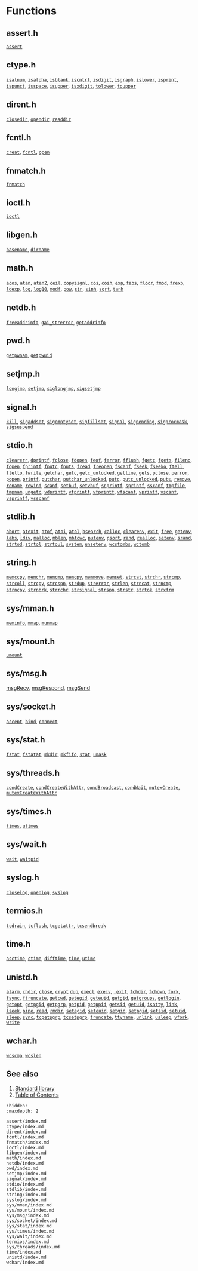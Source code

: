 # Functions

## assert.h

[`assert`](assert/assert.part-impl.md) <!-- updated -->

## ctype.h

[`isalnum`](ctype/isalnum.part-impl.md), <!-- updated -->
[`isalpha`](ctype/isalpha.part-impl.md), <!-- updated -->
[`isblank`](ctype/isblank.part-impl.md), <!-- updated -->
[`iscntrl`](ctype/iscntrl.part-impl.md), <!-- updated -->
[`isdigit`](ctype/isdigit.part-impl.md), <!-- updated -->
[`isgraph`](ctype/isgraph.part-impl.md), <!-- updated -->
[`islower`](ctype/islower.part-impl.md), <!-- updated -->
[`isprint`](ctype/isprint.part-impl.md), <!-- updated -->
[`ispunct`](ctype/ispunct.part-impl.md), <!-- updated -->
[`isspace`](ctype/isspace.part-impl.md), <!-- updated -->
[`isupper`](ctype/isupper.part-impl.md), <!-- updated -->
[`isxdigit`](ctype/isxdigit.part-impl.md), <!-- updated -->
[`tolower`](ctype/tolower.part-impl.md), <!-- updated -->
[`toupper`](ctype/toupper.part-impl.md) <!-- updated -->

## dirent.h

[`closedir`](dirent/closedir.part-impl.md), <!-- updated -->
[`opendir`](dirent/opendir.part-impl.md), <!-- updated -->
[`readdir`](dirent/readdir.part-impl.md) <!-- updated -->

## fcntl.h

[`creat`](fcntl/creat.part-impl.md), <!-- updated -->
[`fcntl`](fcntl/fcntl.part-impl.md), <!-- updated -->
[`open`](fcntl/open.part-impl.md) <!-- updated -->

## fnmatch.h

[`fnmatch`](fnmatch/fnmatch.part-impl.md) <!-- updated -->

## ioctl.h

[`ioctl`](ioctl/ioctl.part-impl.md) <!-- updated -->

## libgen.h

[`basename`](libgen/basename.full-impl.md), <!-- updated -->
[`dirname`](libgen/dirname.part-impl.md) <!-- updated -->

## math.h

[`acos`](math/acos.part-impl.md), <!-- updated -->
[`atan`](math/atan.part-impl.md), <!-- updated -->
[`atan2`](math/atan2.part-impl.md), <!-- updated -->
[`ceil`](math/ceil.part-impl.md), <!-- updated -->
[`copysignl`](math/copysignl.part-impl.md), <!-- updated -->
[`cos`](math/cos.part-impl.md), <!-- updated -->
[`cosh`](math/cosh.part-impl.md), <!-- updated -->
[`exp`](math/exp.part-impl.md), <!-- updated -->
[`fabs`](math/fabs.part-impl.md), <!-- updated -->
[`floor`](math/floor.part-impl.md), <!-- updated -->
[`fmod`](math/fmod.part-impl.md), <!-- updated -->
[`frexp`](math/frexp.part-impl.md), <!-- updated -->
[`ldexp`](math/ldexp.part-impl.md), <!-- updated -->
[`log`](math/log.part-impl.md), <!-- updated -->
[`log10`](math/log10.part-impl.md), <!-- updated -->
[`modf`](math/modf.part-impl.md), <!-- updated -->
[`pow`](math/pow.part-impl.md), <!-- updated -->
[`sin`](math/sin.full-impl.md), <!-- updated -->
[`sinh`](math/sinh.part-impl.md), <!-- updated -->
[`sqrt`](math/sqrt.part-impl.md), <!-- updated -->
[`tanh`](math/tanh.part-impl.md) <!-- updated -->

## netdb.h

[`freeaddrinfo`](netdb/freeaddrinfo.part-impl.md), <!-- updated -->
[`gai_strerror`](netdb/gai_strerror.part-impl.md), <!-- updated -->
[`getaddrinfo`](netdb/getaddrinfo.part-impl.md) <!-- updated -->

## pwd.h

[`getpwnam`](pwd/getpwnam.part-impl.md), <!-- updated -->
[`getpwuid`](pwd/getpwuid.part-impl.md) <!-- updated -->

## setjmp.h

[`longjmp`](setjmp/longjmp.part-impl.md), <!-- updated -->
[`setjmp`](setjmp/setjmp.part-impl.md), <!-- updated -->
[`siglongjmp`](setjmp/siglongjmp.part-impl.md), <!-- updated -->
[`sigsetjmp`](setjmp/sigsetjmp.part-impl.md) <!-- updated -->

## signal.h

[`kill`](signal/kill.part-impl.md), <!-- updated -->
[`sigaddset`](signal/sigaddset.part-impl.md), <!-- updated -->
[`sigemptyset`](signal/sigemptyset.part-impl.md), <!-- updated -->
[`sigfillset`](signal/sigfillset.part-impl.md), <!-- updated -->
[`signal`](signal/signal.part-impl.md), <!-- updated -->
[`sigpending`](signal/sigpending.part-impl.md), <!-- updated -->
[`sigprocmask`](signal/sigprocmask.part-impl.md), <!-- updated -->
[`sigsuspend`](signal/sigsuspend.part-impl.md) <!-- updated -->

## stdio.h

[`clearerr`](stdio/clearerr.part-impl.md), <!-- updated -->
[`dprintf`](stdio/printf.part-impl.md), <!-- updated -->
[`fclose`](stdio/fclose.part-impl.md), <!-- updated -->
[`fdopen`](stdio/fdopen.part-impl.md), <!-- updated -->
[`feof`](stdio/feof.full-impl.md), <!-- updated -->
[`ferror`](stdio/ferror.full-impl.md), <!-- updated -->
[`fflush`](stdio/fflush.part-impl.md), <!-- updated -->
[`fgetc`](stdio/fgetc.part-impl.md), <!-- updated -->
[`fgets`](stdio/fgets.part-impl.md), <!-- updated -->
[`fileno`](stdio/fileno.part-impl.md), <!-- updated -->
[`fopen`](stdio/fopen.part-impl.md), <!-- updated -->
[`fprintf`](stdio/fprintf.part-impl.md), <!-- updated -->
[`fputc`](stdio/fputc.part-impl.md), <!-- updated -->
[`fputs`](stdio/fputs.part-impl.md), <!-- updated -->
[`fread`](stdio/fread.part-impl.md), <!-- updated -->
[`freopen`](stdio/freopen.part-impl.md), <!-- updated -->
[`fscanf`](stdio/fscanf.part-impl.md), <!-- updated -->
[`fseek`](stdio/fseek.part-impl.md), <!-- updated -->
[`fseeko`](stdio/fseek.part-impl.md), <!-- updated -->
[`ftell`](stdio/ftell.part-impl.md), <!-- updated -->
[`ftello`](stdio/ftell.part-impl.md), <!-- updated -->
[`fwrite`](stdio/fwrite.part-impl.md), <!-- updated -->
[`getchar`](stdio/getchar.full-impl.md), <!-- updated -->
[`getc`](stdio/getc.part-impl.md), <!-- updated -->
[`getc_unlocked`](stdio/getc_unlocked.part-impl.md), <!-- updated -->
[`getline`](stdio/getline.part-impl.md), <!-- updated -->
[`gets`](stdio/gets.part-impl.md), <!-- updated -->
[`pclose`](stdio/pclose.part-impl.md), <!-- updated -->
[`perror`](stdio/perror.part-impl.md), <!-- updated -->
[`popen`](stdio/popen.part-impl.md), <!-- updated -->
[`printf`](stdio/printf.part-impl.md), <!-- updated -->
[`putchar`](stdio/putchar.part-impl.md), <!-- updated -->
[`putchar_unlocked`](stdio/putchar_unlocked.part-impl.md), <!-- updated -->
[`putc`](stdio/putc.part-impl.md), <!-- updated -->
[`putc_unlocked`](stdio/getc_unlocked.part-impl.md), <!-- updated -->
[`puts`](stdio/puts.part-impl.md), <!-- updated -->
[`remove`](stdio/remove.part-impl.md), <!-- updated -->
[`rename`](stdio/rename.part-impl.md), <!-- updated -->
[`rewind`](stdio/rewind.part-impl.md), <!-- updated -->
[`scanf`](stdio/scanf.part-impl.md), <!-- updated -->
[`setbuf`](stdio/setbuf.part-impl.md), <!-- updated -->
[`setvbuf`](stdio/setvbuf.part-impl.md), <!-- updated -->
[`snprintf`](stdio/printf.part-impl.md), <!-- updated -->
[`sprintf`](stdio/printf.part-impl.md), <!-- updated -->
[`sscanf`](stdio/sscanf.part-impl.md), <!-- updated -->
[`tmpfile`](stdio/tmpfile.part-impl.md), <!-- updated -->
[`tmpnam`](stdio/tmpnam.part-impl.md), <!-- updated -->
[`ungetc`](stdio/ungetc.part-impl.md), <!-- updated -->
[`vdprintf`](stdio/vprintf.part-impl.md), <!-- updated -->
[`vfprintf`](stdio/vprintf.part-impl.md), <!-- updated -->
[`vfprintf`](stdio/vprintf.part-impl.md), <!-- updated -->
[`vfscanf`](stdio/vscanf.part-impl.md), <!-- updated -->
[`vprintf`](stdio/vprintf.part-impl.md), <!-- updated -->
[`vscanf`](stdio/vscanf.part-impl.md), <!-- updated -->
[`vsprintf`](stdio/vprintf.part-impl.md), <!-- updated -->
[`vsscanf`](stdio/vscanf.part-impl.md) <!-- updated -->

## stdlib.h

[`abort`](stdlib/abort.part-impl.md), <!-- updated -->
[`atexit`](stdlib/atexit.part-impl.md), <!-- updated -->
[`atof`](stdlib/atof.part-impl.md), <!-- updated -->
[`atoi`](stdlib/atoi.part-impl.md), <!-- updated -->
[`atol`](stdlib/atol.part-impl.md), <!-- updated -->
[`bsearch`](stdlib/bsearch.full-impl.md), <!-- updated -->
[`calloc`](stdlib/calloc.part-impl.md), <!-- updated -->
[`clearenv`](stdlib/clearenv.part-impl.md), <!-- updated -->
[`exit`](stdlib/exit.part-impl.md), <!-- updated -->
[`free`](stdlib/free.part-impl.md), <!-- updated -->
[`getenv`](stdlib/getenv.part-impl.md), <!-- updated -->
[`labs`](stdlib/labs.part-impl.md), <!-- updated -->
[`ldiv`](stdlib/ldiv.part-impl.md), <!-- updated -->
[`malloc`](stdlib/malloc.part-impl.md), <!-- updated -->
[`mblen`](stdlib/mblen.part-impl.md), <!-- updated -->
[`mbtowc`](stdlib/mbtowc.part-impl.md), <!-- updated -->
[`putenv`](stdlib/putenv.part-impl.md), <!-- updated -->
[`qsort`](stdlib/qsort.part-impl.md), <!-- updated -->
[`rand`](stdlib/rand.part-impl.md), <!-- updated -->
[`realloc`](stdlib/realloc.part-impl.md), <!-- updated -->
[`setenv`](stdlib/setenv.part-impl.md), <!-- updated -->
[`srand`](stdlib/rand.part-impl.md), <!-- updated -->
[`strtod`](stdlib/strtod.part-impl.md), <!-- updated -->
[`strtol`](stdlib/strtol.part-impl.md), <!-- updated -->
[`strtoul`](stdlib/strtoul.part-impl.md), <!-- updated -->
[`system`](stdlib/system.part-impl.md), <!-- updated -->
[`unsetenv`](stdlib/unsetenv.part-impl.md), <!-- updated -->
[`wcstombs`](stdlib/wcstombs.non-impl.md), <!-- updated -->
[`wctomb`](stdlib/wctomb.non-impl.md) <!-- updated -->

## string.h

[`memccpy`](string/memccpy.not-impl.md), <!-- updated -->
[`memchr`](string/memchr.part-impl.md), <!-- updated -->
[`memcmp`](string/memcmp.part-impl.md), <!-- updated -->
[`memcpy`](string/memcpy.part-impl.md), <!-- updated -->
[`memmove`](string/memmove.part-impl.md), <!-- updated -->
[`memset`](string/memset.part-impl.md), <!-- updated -->
[`strcat`](string/strcat.part-impl.md), <!-- updated -->
[`strchr`](string/strchr.part-impl.md), <!-- updated -->
[`strcmp`](string/strcmp.part-impl.md), <!-- updated -->
[`strcoll`](string/strcoll.part-impl.md), <!-- updated -->
[`strcpy`](string/strcpy.part-impl.md), <!-- updated -->
[`strcspn`](string/strcspn.part-impl.md), <!-- updated -->
[`strdup`](string/strdup.part-impl.md), <!-- updated -->
[`strerror`](string/strerror.part-impl.md), <!-- updated -->
[`strlen`](string/strlen.part-impl.md), <!-- updated -->
[`strncat`](string/strncat.part-impl.md), <!-- updated -->
[`strncmp`](string/strncmp.part-impl.md), <!-- updated -->
[`strncpy`](string/strncpy.part-impl.md), <!-- updated -->
[`strpbrk`](string/strpbrk.part-impl.md), <!-- updated -->
[`strrchr`](string/strrchr.part-impl.md), <!-- updated -->
[`strsignal`](string/strsignal.part-impl.md), <!-- updated -->
[`strspn`](string/strspn.part-impl.md), <!-- updated -->
[`strstr`](string/strstr.part-impl.md), <!-- updated -->
[`strtok`](string/strtok.part-impl.md), <!-- updated -->
[`strxfrm`](string/strxfrm.part-impl.md) <!-- updated -->

## sys/mman.h

[`meminfo`](sys/mman/meminfo.full-impl.md), <!-- updated -->
[`mmap`](sys/mman/mmap.part-impl.md), <!-- updated -->
[`munmap`](sys/mman/munmap.part-impl.md) <!-- updated -->

## sys/mount.h

[`umount`](sys/mount/umount.phrtos.md) <!-- updated -->

## sys/msg.h

[msgRecv](sys/msg/msgrecv.phrtos.md), <!-- updated -->
[msgRespond](sys/msg/msgrespond.phrtos.md), <!-- updated -->
[msgSend](sys/msg/msgsend.phrtos.md) <!-- updated -->

## sys/socket.h

[`accept`](sys/socket/accept.part-impl.md), <!-- updated -->
[`bind`](sys/socket/bind.part-impl.md), <!-- updated -->
[`connect`](sys/socket/connect.part-impl.md) <!-- updated -->

## sys/stat.h

[`fstat`](sys/stat/fstat.part-impl.md), <!-- updated -->
[`fstatat`](sys/stat/fstatat.part-impl.md), <!-- updated -->
[`mkdir`](sys/stat/mkdir.part-impl.md), <!-- updated -->
[`mkfifo`](sys/stat/mkfifo.part-impl.md), <!-- updated -->
[`stat`](sys/stat/stat.part-impl.md), <!-- updated -->
[`umask`](sys/stat/umask.part-impl.md) <!-- updated -->

## sys/threads.h

[`condCreate`](sys/threads/condCreate.phrtos.md),
[`condCreateWithAttr`](sys/threads/condCreateWithAttr.phrtos.md),
[`condBroadcast`](sys/threads/condSignal.phrtos.md),
[`condWait`](sys/threads/condWait.phrtos.md),
[`mutexCreate`](sys/threads/mutexCreate.phrtos.md),
[`mutexCreateWithAttr`](sys/threads/mutexCreateWithAttr.phrtos.md)

## sys/times.h

[`times`](sys/times/times.part-impl.md), <!-- updated -->
[`utimes`](sys/times/utimes.part-impl.md) <!-- updated -->

## sys/wait.h

[`wait`](sys/wait/waitpid.part-impl.md), <!-- updated -->
[`waitpid`](sys/wait/waitpid.part-impl.md) <!-- updated -->

## syslog.h

[`closelog`](syslog/closelog.full-impl.md), <!-- updated -->
[`openlog`](syslog/openlog.part-impl.md), <!-- updated -->
[`syslog`](syslog/syslog.full-impl.md) <!-- updated -->

## termios.h

[`tcdrain`](termios/tcdrain.part-impl.md), <!-- updated -->
[`tcflush`](termios/tcflush.part-impl.md), <!-- updated -->
[`tcgetattr`](termios/tcgetattr.part-impl.md), <!-- updated -->
[`tcsendbreak`](termios/tcsendbreak.part-impl.md) <!-- updated -->

## time.h

[`asctime`](time/asctime.part-impl.md), <!-- updated -->
[`ctime`](time/ctime.full-impl.md), <!-- updated -->
[`difftime`](time/difftime.part-impl.md), <!-- updated -->
[`time`](time/time.part-impl.md), <!-- updated -->
[`utime`](time/utime.part-impl.md) <!-- updated -->

## unistd.h

[`alarm`](unistd/alarm.part-impl.md), <!-- updated -->
[`chdir`](unistd/chdir.part-impl.md), <!-- updated -->
[`close`](unistd/close.part-impl.md), <!-- updated -->
[`crypt`](unistd/crypt.part-impl.md) <!-- updated -->
[`dup`](unistd/dup.part-impl.md), <!-- updated -->
[`execl`](unistd/execl.part-impl.md), <!-- updated -->
[`execv`](unistd/execl.part-impl.md), <!-- updated -->
[`_exit`](unistd/_exit.part-impl.md), <!-- updated -->
[`fchdir`](unistd/fchdir.not-impl.md), <!-- updated -->
[`fchown`](unistd/fchown.not-impl.md), <!-- updated -->
[`fork`](unistd/fork.part-impl.md), <!-- updated -->
[`fsync`](unistd/fsync.not-impl.md), <!-- updated -->
[`ftruncate`](unistd/ftruncate.part-impl.md), <!-- updated -->
[`getcwd`](unistd/getcwd.part-impl.md), <!-- updated -->
[`getegid`](unistd/getegid.full-impl.md), <!-- updated -->
[`geteuid`](unistd/geteuid.not-impl.md), <!-- updated -->
[`getgid`](unistd/getgid.not-impl.md), <!-- updated -->
[`getgroups`](unistd/getgroups.not-impl.md), <!-- updated -->
[`getlogin`](unistd/getlogin.not-impl.md), <!-- updated -->
[`getopt`](unistd/getopt.part-impl.md), <!-- updated -->
[`getpgid`](unistd/getpgid.part-impl.md), <!-- updated -->
[`getpgrp`](unistd/getpgrp.part-impl.md), <!-- updated -->
[`getpid`](unistd/getpid.part-impl.md), <!-- updated -->
[`getppid`](unistd/getppid.part-impl.md), <!-- updated -->
[`getsid`](unistd/getsid.part-impl.md), <!-- updated -->
[`getuid`](unistd/getuid.part-impl.md), <!-- updated -->
[`isatty`](unistd/isatty.part-impl.md), <!-- updated -->
[`link`](unistd/link.part-impl.md), <!-- updated -->
[`lseek`](unistd/lseek.part-impl.md), <!-- updated -->
[`pipe`](unistd/pipe.part-impl.md), <!-- updated -->
[`read`](unistd/read.part-impl.md), <!-- updated -->
[`rmdir`](unistd/rmdir.part-impl.md), <!-- updated -->
[`setegid`](unistd/setegid.not-impl.md), <!-- updated -->
[`seteuid`](unistd/seteuid.not-impl.md), <!-- updated -->
[`setgid`](unistd/setgid.not-impl.md), <!-- updated -->
[`setpgid`](unistd/setpgid.part-impl.md), <!-- updated -->
[`setsid`](unistd/setsid.part-impl.md), <!-- updated -->
[`setuid`](unistd/setuid.not-impl.md), <!-- updated -->
[`sleep`](unistd/sleep.part-impl.md), <!-- updated -->
[`sync`](unistd/sync.not-impl.md), <!-- updated -->
[`tcgetpgrp`](unistd/tcgetpgrp.part-impl.md), <!-- updated -->
[`tcsetpgrp`](unistd/tcsetpgrp.part-impl.md), <!-- updated -->
[`truncate`](unistd/truncate.part-impl.md), <!-- updated -->
[`ttyname`](unistd/ttyname.not-impl.md), <!-- updated -->
[`unlink`](unistd/unlink.part-impl.md), <!-- updated -->
[`usleep`](unistd/usleep.part-impl.md), <!-- updated -->
[`vfork`](unistd/vfork.part-impl.md), <!-- updated -->
[`write`](unistd/write.part-impl.md) <!-- updated -->

## wchar.h

[`wcscmp`](wchar/wcscmp.full-impl.md), <!-- updated -->
[`wcslen`](wchar/wcslen.not-impl.md) <!-- updated -->

## See also

1. [Standard library](../../index.md)
2. [Table of Contents](../../index.md)

```{toctree}
:hidden:
:maxdepth: 2

assert/index.md
ctype/index.md
dirent/index.md
fcntl/index.md
fnmatch/index.md
ioctl/index.md
libgen/index.md
math/index.md
netdb/index.md
pwd/index.md
setjmp/index.md
signal/index.md
stdio/index.md
stdlib/index.md
string/index.md
syslog/index.md
sys/mman/index.md
sys/mount/index.md
sys/msg/index.md
sys/socket/index.md
sys/stat/index.md
sys/times/index.md
sys/wait/index.md
termios/index.md
sys/threads/index.md
time/index.md
unistd/index.md
wchar/index.md
```
